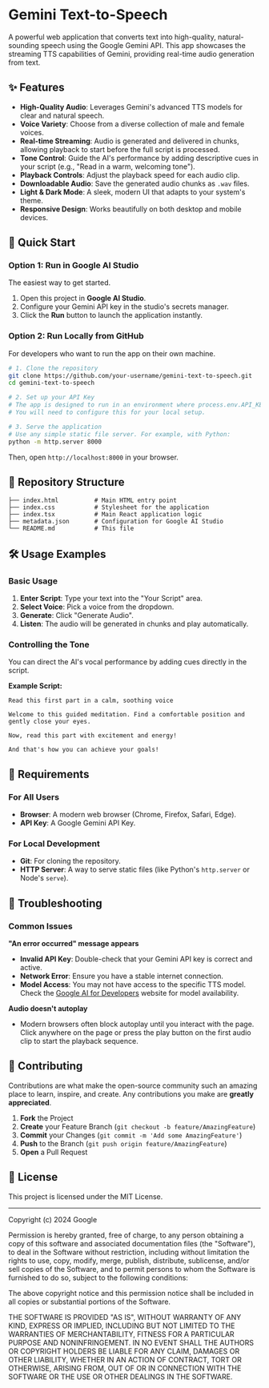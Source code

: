 # Gemini Text-to-Speech

A powerful web application that converts text into high-quality, natural-sounding speech using the Google Gemini API. This app showcases the streaming TTS capabilities of Gemini, providing real-time audio generation from text.

## ✨ Features

-   **High-Quality Audio**: Leverages Gemini's advanced TTS models for clear and natural speech.
-   **Voice Variety**: Choose from a diverse collection of male and female voices.
-   **Real-time Streaming**: Audio is generated and delivered in chunks, allowing playback to start before the full script is processed.
-   **Tone Control**: Guide the AI's performance by adding descriptive cues in your script (e.g., "Read in a warm, welcoming tone").
-   **Playback Controls**: Adjust the playback speed for each audio clip.
-   **Downloadable Audio**: Save the generated audio chunks as `.wav` files.
-   **Light & Dark Mode**: A sleek, modern UI that adapts to your system's theme.
-   **Responsive Design**: Works beautifully on both desktop and mobile devices.

## 🚀 Quick Start

### Option 1: Run in Google AI Studio
The easiest way to get started.
1.  Open this project in **Google AI Studio**.
2.  Configure your Gemini API key in the studio's secrets manager.
3.  Click the **Run** button to launch the application instantly.

### Option 2: Run Locally from GitHub
For developers who want to run the app on their own machine.

```bash
# 1. Clone the repository
git clone https://github.com/your-username/gemini-text-to-speech.git
cd gemini-text-to-speech

# 2. Set up your API Key
# The app is designed to run in an environment where process.env.API_KEY is available.
# You will need to configure this for your local setup.

# 3. Serve the application
# Use any simple static file server. For example, with Python:
python -m http.server 8000
```
Then, open `http://localhost:8000` in your browser.

## 📁 Repository Structure

```
├── index.html          # Main HTML entry point
├── index.css           # Stylesheet for the application
├── index.tsx           # Main React application logic
├── metadata.json       # Configuration for Google AI Studio
└── README.md           # This file
```

## 🛠️ Usage Examples

### Basic Usage
1.  **Enter Script**: Type your text into the "Your Script" area.
2.  **Select Voice**: Pick a voice from the dropdown.
3.  **Generate**: Click "Generate Audio".
4.  **Listen**: The audio will be generated in chunks and play automatically.

### Controlling the Tone
You can direct the AI's vocal performance by adding cues directly in the script.

**Example Script:**
```
Read this first part in a calm, soothing voice

Welcome to this guided meditation. Find a comfortable position and gently close your eyes.

Now, read this part with excitement and energy!

And that's how you can achieve your goals!
```

## 🔧 Requirements

### For All Users
-   **Browser**: A modern web browser (Chrome, Firefox, Safari, Edge).
-   **API Key**: A Google Gemini API Key.

### For Local Development
-   **Git**: For cloning the repository.
-   **HTTP Server**: A way to serve static files (like Python's `http.server` or Node's `serve`).

## 🐛 Troubleshooting

### Common Issues

**"An error occurred" message appears**
-   **Invalid API Key**: Double-check that your Gemini API key is correct and active.
-   **Network Error**: Ensure you have a stable internet connection.
-   **Model Access**: You may not have access to the specific TTS model. Check the [Google AI for Developers](https://ai.google.dev/) website for model availability.

**Audio doesn't autoplay**
-   Modern browsers often block autoplay until you interact with the page. Click anywhere on the page or press the play button on the first audio clip to start the playback sequence.

## 🤝 Contributing

Contributions are what make the open-source community such an amazing place to learn, inspire, and create. Any contributions you make are **greatly appreciated**.

1.  **Fork** the Project
2.  **Create** your Feature Branch (`git checkout -b feature/AmazingFeature`)
3.  **Commit** your Changes (`git commit -m 'Add some AmazingFeature'`)
4.  **Push** to the Branch (`git push origin feature/AmazingFeature`)
5.  **Open** a Pull Request

## 📄 License

This project is licensed under the MIT License.

---

Copyright (c) 2024 Google

Permission is hereby granted, free of charge, to any person obtaining a copy
of this software and associated documentation files (the "Software"), to deal
in the Software without restriction, including without limitation the rights
to use, copy, modify, merge, publish, distribute, sublicense, and/or sell
copies of the Software, and to permit persons to whom the Software is
furnished to do so, subject to the following conditions:

The above copyright notice and this permission notice shall be included in all
copies or substantial portions of the Software.

THE SOFTWARE IS PROVIDED "AS IS", WITHOUT WARRANTY OF ANY KIND, EXPRESS OR
IMPLIED, INCLUDING BUT NOT LIMITED TO THE WARRANTIES OF MERCHANTABILITY,
FITNESS FOR A PARTICULAR PURPOSE AND NONINFRINGEMENT. IN NO EVENT SHALL THE
AUTHORS OR COPYRIGHT HOLDERS BE LIABLE FOR ANY CLAIM, DAMAGES OR OTHER
LIABILITY, WHETHER IN AN ACTION OF CONTRACT, TORT OR OTHERWISE, ARISING FROM,
OUT OF OR IN CONNECTION WITH THE SOFTWARE OR THE USE OR OTHER DEALINGS IN THE
SOFTWARE.
